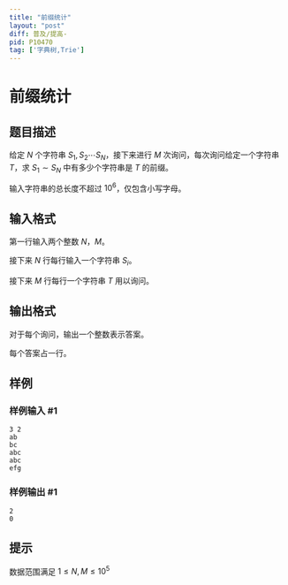 ```yaml
---
title: "前缀统计"
layout: "post"
diff: 普及/提高-
pid: P10470
tag: ['字典树,Trie']
---
```

# 前缀统计
## 题目描述

给定 $N$ 个字符串 $S_1,S_2\cdots S_N$，接下来进行 $M$ 次询问，每次询问给定一个字符串 $T$，求 $S_1 \sim S_N$ 中有多少个字符串是 $T$ 的前缀。

输入字符串的总长度不超过 $10^6$，仅包含小写字母。
## 输入格式

第一行输入两个整数 $N，M$。

接下来 $N$ 行每行输入一个字符串 $S_i$。

接下来 $M$ 行每行一个字符串 $T$ 用以询问。
## 输出格式

对于每个询问，输出一个整数表示答案。

每个答案占一行。
## 样例

### 样例输入 #1
```
3 2
ab
bc
abc
abc
efg
```
### 样例输出 #1
```
2
0
```
## 提示

数据范围满足 $1 \le N,M \le 10^5$
